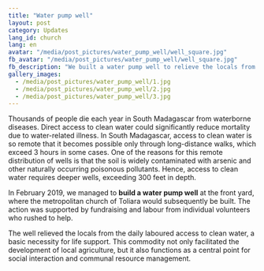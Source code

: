 ```yaml
---
title: "Water pump well"
layout: post
category: Updates
lang_id: church
lang: en
avatar: "/media/post_pictures/water_pump_well/well_square.jpg"
fb_avatar: "/media/post_pictures/water_pump_well/well_square.jpg"
fb_description: "We built a water pump well to relieve the locals from the daily laboured access to clean water, a basic necessity for life support."
gallery_images:
  - /media/post_pictures/water_pump_well/1.jpg
  - /media/post_pictures/water_pump_well/2.jpg
  - /media/post_pictures/water_pump_well/3.jpg
---
```


Thousands of people die each year in South Madagascar from waterborne diseases. Direct access to clean water could significantly reduce mortality due to water-related illness. In South Madagascar, access to clean water is so remote that it becomes possible only through long-distance walks, which exceed 3 hours in some cases. One of the reasons for this remote distribution of wells is that the soil is widely contaminated with arsenic and other naturally occurring poisonous pollutants. Hence, access to clean water requires deeper wells, exceeding 300 feet in depth.

In February 2019, we managed to **build a water pump well** at the front yard, where the metropolitan church of Toliara would subsequently be built. The action was supported by fundraising and labour from individual volunteers who rushed to help.

The well relieved the locals from the daily laboured access to clean water, a basic necessity for life support. This commodity not only facilitated the development of local agriculture, but it also functions as a central point for social interaction and communal resource management.
